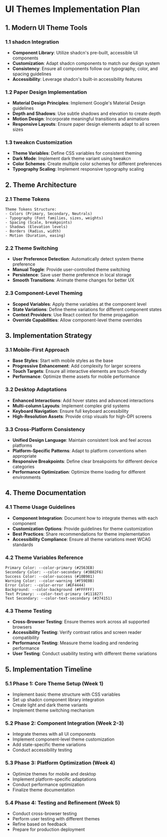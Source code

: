# UI Themes Implementation Plan

## 1. Modern UI Theme Tools

### 1.1 shadcn Integration
- **Component Library**: Utilize shadcn's pre-built, accessible UI components
- **Customization**: Adapt shadcn components to match our design system
- **Consistency**: Ensure all components follow our typography, color, and spacing guidelines
- **Accessibility**: Leverage shadcn's built-in accessibility features

### 1.2 Paper Design Implementation
- **Material Design Principles**: Implement Google's Material Design guidelines
- **Depth and Shadows**: Use subtle shadows and elevation to create depth
- **Motion Design**: Incorporate meaningful transitions and animations
- **Responsive Layouts**: Ensure paper design elements adapt to all screen sizes

### 1.3 tweakcn Customization
- **Theme Variables**: Define CSS variables for consistent theming
- **Dark Mode**: Implement dark theme variant using tweakcn
- **Color Schemes**: Create multiple color schemes for different preferences
- **Typography Scaling**: Implement responsive typography scaling

## 2. Theme Architecture

### 2.1 Theme Tokens
```
Theme Tokens Structure:
- Colors (Primary, Secondary, Neutrals)
- Typography (Font families, sizes, weights)
- Spacing (Scale, breakpoints)
- Shadows (Elevation levels)
- Borders (Radius, width)
- Motion (Duration, easing)
```

### 2.2 Theme Switching
- **User Preference Detection**: Automatically detect system theme preference
- **Manual Toggle**: Provide user-controlled theme switching
- **Persistence**: Save user theme preference in local storage
- **Smooth Transitions**: Animate theme changes for better UX

### 2.3 Component-Level Theming
- **Scoped Variables**: Apply theme variables at the component level
- **State Variations**: Define theme variations for different component states
- **Context Providers**: Use React context for theme propagation
- **Override Capabilities**: Allow component-level theme overrides

## 3. Implementation Strategy

### 3.1 Mobile-First Approach
- **Base Styles**: Start with mobile styles as the base
- **Progressive Enhancement**: Add complexity for larger screens
- **Touch Targets**: Ensure all interactive elements are touch-friendly
- **Performance**: Optimize theme assets for mobile performance

### 3.2 Desktop Adaptations
- **Enhanced Interactions**: Add hover states and advanced interactions
- **Multi-column Layouts**: Implement complex grid systems
- **Keyboard Navigation**: Ensure full keyboard accessibility
- **High-Resolution Assets**: Provide crisp visuals for high-DPI screens

### 3.3 Cross-Platform Consistency
- **Unified Design Language**: Maintain consistent look and feel across platforms
- **Platform-Specific Patterns**: Adapt to platform conventions when appropriate
- **Responsive Breakpoints**: Define clear breakpoints for different device categories
- **Performance Optimization**: Optimize theme loading for different environments

## 4. Theme Documentation

### 4.1 Theme Usage Guidelines
- **Component Integration**: Document how to integrate themes with each component
- **Customization Options**: Provide guidelines for theme customization
- **Best Practices**: Share recommendations for theme implementation
- **Accessibility Compliance**: Ensure all theme variations meet WCAG standards

### 4.2 Theme Variables Reference
```
Primary Color: --color-primary (#2563EB)
Secondary Color: --color-secondary (#3B82F6)
Success Color: --color-success (#10B981)
Warning Color: --color-warning (#F59E0B)
Error Color: --color-error (#EF4444)
Background: --color-background (#FFFFFF)
Text Primary: --color-text-primary (#111827)
Text Secondary: --color-text-secondary (#374151)
```

### 4.3 Theme Testing
- **Cross-Browser Testing**: Ensure themes work across all supported browsers
- **Accessibility Testing**: Verify contrast ratios and screen reader compatibility
- **Performance Testing**: Measure theme loading and rendering performance
- **User Testing**: Conduct usability testing with different theme variations

## 5. Implementation Timeline

### 5.1 Phase 1: Core Theme Setup (Week 1)
- Implement basic theme structure with CSS variables
- Set up shadcn component library integration
- Create light and dark theme variants
- Implement theme switching mechanism

### 5.2 Phase 2: Component Integration (Week 2-3)
- Integrate themes with all UI components
- Implement component-level theme customization
- Add state-specific theme variations
- Conduct accessibility testing

### 5.3 Phase 3: Platform Optimization (Week 4)
- Optimize themes for mobile and desktop
- Implement platform-specific adaptations
- Conduct performance optimization
- Finalize theme documentation

### 5.4 Phase 4: Testing and Refinement (Week 5)
- Conduct cross-browser testing
- Perform user testing with different themes
- Refine based on feedback
- Prepare for production deployment
